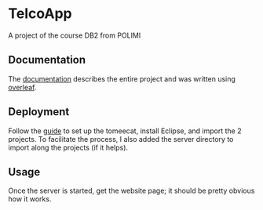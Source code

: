 # TelcoApp
 A project of the course DB2 from POLIMI
## Documentation
 The [documentation](docs/DB2presentation.pdf) describes the entire project and was written using [overleaf](https://www.overleaf.com/project/628b5b626d2a03d1af670c3c).
## Deployment
 Follow the [guide](docs/DB2_SoftwareInstallationGuide_v4.pdf) to set up the tomeecat, install Eclipse, and import the 2 projects. To facilitate the process, I also added the server directory to import along the projects (if it helps).
## Usage 
 Once the server is started, get the website page; it should be pretty obvious how it works.
